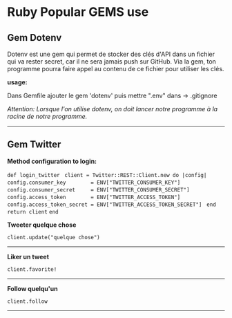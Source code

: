 # Ruby Popular GEMS use

## Gem Dotenv

<p>Dotenv est une gem qui permet de stocker des clés d'API dans un fichier qui va rester secret, car il ne sera jamais push sur GitHub.
Via la gem, ton programme pourra faire appel au contenu de ce fichier pour utiliser les clés.</p>

**usage:**

<p>Dans Gemfile ajouter le gem 'dotenv' puis mettre ".env" dans -> .gitignore 

*Attention: Lorsque l'on utilise dotenv, on doit lancer notre programme à la racine de notre programme.* </p>

------------------------------------

## Gem Twitter

**Method configuration to login:**

`def login_twitter`
 ` client = Twitter::REST::Client.new do |config|`
   ` config.consumer_key        = ENV["TWITTER_CONSUMER_KEY"]`
   ` config.consumer_secret     = ENV["TWITTER_CONSUMER_SECRET"]`
   ` config.access_token        = ENV["TWITTER_ACCESS_TOKEN"]`
   ` config.access_token_secret = ENV["TWITTER_ACCESS_TOKEN_SECRET"]`
 ` end`
  `return client`
`end`

**Tweeter quelque chose**

`client.update("quelque chose")`


------------------------------------

**Liker un tweet**

`client.favorite!`

------------------------------------

**Follow quelqu'un**

`client.follow`

------------------------------------


